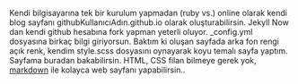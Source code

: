 Kendi bilgisayarına tek bir kurulum yapmadan (ruby vs.) online olarak kendi blog sayfanı githubKullanıcıAdın.github.io olarak oluşturabilirsin. Jekyll Now dan kendi github hesabına fork yapman yeterli oluyor. _config.yml dosyasına birkaç bilgi giriyorsun. Baktım ki oluşan sayfada arka fon rengi açık renk, kendim style.scss dosyasını oynayarak koyu temalı sayfa yaptım. Sayfama buradan bakabilirsin. HTML, CSS filan bilmeye gerek yok, [markdown](http://www.jekyllnow.com/Markdown-Style-Guide) ile kolayca web sayfanı yapabilirsin..

